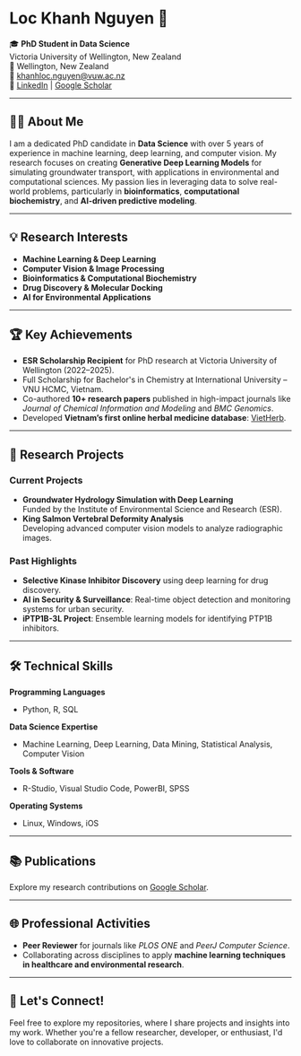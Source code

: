 # Loc Khanh Nguyen 🌟

🎓 **PhD Student in Data Science**  
Victoria University of Wellington, New Zealand  
📍 Wellington, New Zealand  
📧 [khanhloc.nguyen@vuw.ac.nz](mailto:khanhloc.nguyen@vuw.ac.nz)  
🔗 [LinkedIn](https://www.linkedin.com/in/loc-khanh-nguyen/) | [Google Scholar](https://scholar.google.com/citations?user=ZBugPikAAAAJ&hl=en)

---

## 👨‍💻 About Me

I am a dedicated PhD candidate in **Data Science** with over 5 years of experience in machine learning, deep learning, and computer vision. My research focuses on creating **Generative Deep Learning Models** for simulating groundwater transport, with applications in environmental and computational sciences. My passion lies in leveraging data to solve real-world problems, particularly in **bioinformatics**, **computational biochemistry**, and **AI-driven predictive modeling**.

---

## 💡 Research Interests

- **Machine Learning & Deep Learning**  
- **Computer Vision & Image Processing**  
- **Bioinformatics & Computational Biochemistry**  
- **Drug Discovery & Molecular Docking**  
- **AI for Environmental Applications**  

---

## 🏆 Key Achievements

- **ESR Scholarship Recipient** for PhD research at Victoria University of Wellington (2022–2025).  
- Full Scholarship for Bachelor's in Chemistry at International University – VNU HCMC, Vietnam.  
- Co-authored **10+ research papers** published in high-impact journals like *Journal of Chemical Information and Modeling* and *BMC Genomics*.  
- Developed **Vietnam’s first online herbal medicine database**: [VietHerb](https://vietherb.com.vn).  

---

## 🔬 Research Projects

### Current Projects
- **Groundwater Hydrology Simulation with Deep Learning**  
  Funded by the Institute of Environmental Science and Research (ESR).  
- **King Salmon Vertebral Deformity Analysis**  
  Developing advanced computer vision models to analyze radiographic images.

### Past Highlights
- **Selective Kinase Inhibitor Discovery** using deep learning for drug discovery.  
- **AI in Security & Surveillance**: Real-time object detection and monitoring systems for urban security.  
- **iPTP1B-3L Project**: Ensemble learning models for identifying PTP1B inhibitors.  

---

## 🛠 Technical Skills

**Programming Languages**  
- Python, R, SQL  

**Data Science Expertise**  
- Machine Learning, Deep Learning, Data Mining, Statistical Analysis, Computer Vision  

**Tools & Software**  
- R-Studio, Visual Studio Code, PowerBI, SPSS  

**Operating Systems**  
- Linux, Windows, iOS  

---

## 📚 Publications

Explore my research contributions on [Google Scholar](https://scholar.google.com/citations?user=ZBugPikAAAAJ&hl=en).  

---

## 🌐 Professional Activities

- **Peer Reviewer** for journals like *PLOS ONE* and *PeerJ Computer Science*.  
- Collaborating across disciplines to apply **machine learning techniques in healthcare and environmental research**.  

---

## 💬 Let's Connect!

Feel free to explore my repositories, where I share projects and insights into my work. Whether you're a fellow researcher, developer, or enthusiast, I'd love to collaborate on innovative projects.  
